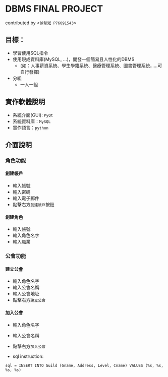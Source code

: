 # DBMS FINAL PROJECT
contributed by <`徐郁淞 P76091543`>

## 目標：
* 學習使用SQL指令
* 使用現成資料庫(MySQL, …)，開發一個簡易且人性化的DBMS
  * (如：人事薪資系統、學生學籍系統、醫療管理系統、圖書管理系統……可自行發揮)
* 分組
  * 一人一組

## 實作軟體說明
* 系統介面(GUI): `PyQt`
* 系統資料庫：`MySQL`
* 實作語言：`python`

## 介面說明

### 角色功能
#### 創建帳戶
* 輸入帳號
* 輸入密碼
* 輸入電子郵件
* 點擊右方`創建帳戶`按鈕

#### 創建角色
* 輸入帳號
* 輸入角色名字
* 輸入職業

### 公會功能
#### 建立公會
* 輸入角色名字
* 輸入公會名稱
* 輸入公會地址
* 點擊右方`建立公會`

#### 加入公會
* 輸入角色名字
* 輸入公會名稱
* 點擊右方`加入公會`

* sql instruction:
```
sql = INSERT INTO Guild (Gname, Address, Level, Cname) VALUES (%s, %s, %s, %s)
```